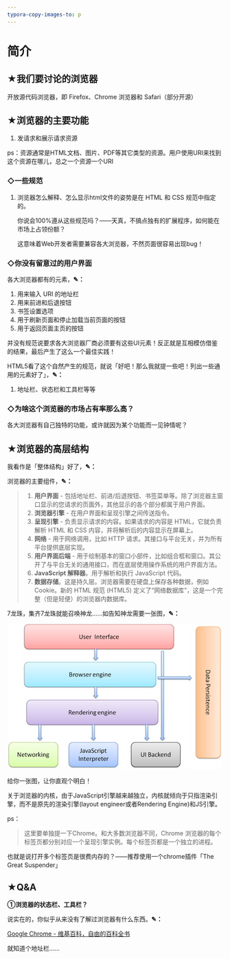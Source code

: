 ```yaml
---
typora-copy-images-to: p
---
```


# 简介

## ★我们要讨论的浏览器

开放源代码浏览器，即 Firefox、Chrome 浏览器和 Safari（部分开源）

## ★浏览器的主要功能

1. 发请求和展示请求资源

ps：资源通常是HTML文档、图片、PDF等其它类型的资源。用户使用URI来找到这个资源在哪儿，总之一个资源一个URI

### ◇一些规范

1. 浏览器怎么解释、怎么显示html文件的姿势是在 HTML 和 CSS 规范中指定的。

   你说会100%遵从这些规范吗？——天真，不搞点独有的扩展程序，如何能在市场上占领份额？

   这意味着Web开发者需要兼容各大浏览器，不然页面很容易出现bug！

### ◇你没有留意过的用户界面

各大浏览器都有的元素，**✎：**

1. 用来输入 URI 的地址栏
2. 用来前进和后退按钮
3. 书签设置选项
4. 用于刷新页面和停止加载当前页面的按钮
5. 用于返回页面主页的按钮

并没有规范说要求各大浏览器厂商必须要有这些UI元素！反正就是互相模仿借鉴的结果，最后产生了这么一个最佳实践！

HTML5看了这个自然产生的规范，就说「好吧！那么我就提一些吧！列出一些通用的元素好了」，**✎：**

1. 地址栏、状态栏和工具栏等等

### ◇为啥这个浏览器的市场占有率那么高？

各大浏览器有自己独特的功能，或许就因为某个功能而一见钟情呢？

## ★浏览器的高层结构

我看作是「整体结构」好了，**✎：**

浏览器的主要组件，**✎：**

> 1. **用户界面** - 包括地址栏、前进/后退按钮、书签菜单等。除了浏览器主窗口显示的您请求的页面外，其他显示的各个部分都属于用户界面。
> 2. **浏览器引擎** - 在用户界面和呈现引擎之间传送指令。
> 3. **呈现引擎** - 负责显示请求的内容。如果请求的内容是 HTML，它就负责解析 HTML 和 CSS 内容，并将解析后的内容显示在屏幕上。
> 4. **网络** - 用于网络调用，比如 HTTP 请求。其接口与平台无关，并为所有平台提供底层实现。
> 5. **用户界面后端** - 用于绘制基本的窗口小部件，比如组合框和窗口。其公开了与平台无关的通用接口，而在底层使用操作系统的用户界面方法。
> 6. **JavaScript 解释器**。用于解析和执行 JavaScript 代码。
> 7. **数据存储**。这是持久层。浏览器需要在硬盘上保存各种数据，例如 Cookie。新的 HTML 规范 (HTML5) 定义了“网络数据库”，这是一个完整（但是轻便）的浏览器内数据库。

7龙珠，集齐7龙珠就能召唤神龙……如告知神龙需要一张图，**✎：**

![浏览器的主要组件](p/layers.png)

给你一张图，让你直观个明白！

关于浏览器的内核，由于JavaScript引擎越来越独立，内核就倾向于只指渲染引擎，而不是原先的渲染引擎(layout engineer或者Rendering Engine)和JS引擎。

ps：

> 这里要单独提一下Chrome。和大多数浏览器不同，Chrome 浏览器的每个标签页都分别对应一个呈现引擎实例。每个标签页都是一个独立的进程。

也就是说打开多个标签页是很费内存的？——推荐使用一个chrome插件「The Great Suspender」



## ★Q&A

**①浏览器的状态栏、工具栏？**

说实在的，你似乎从来没有了解过浏览器有什么东西。**✎：**

[Google Chrome - 维基百科，自由的百科全书](https://zh.wikipedia.org/wiki/Google_Chrome#%E5%8A%9F%E8%83%BD)

就知道个地址栏……



